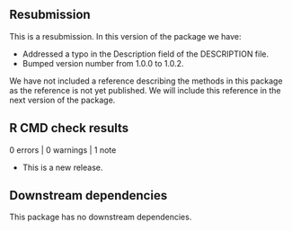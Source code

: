 ## Resubmission
This is a resubmission. In this version of the package we have:

* Addressed a typo in the Description field of the DESCRIPTION file.
* Bumped version number from 1.0.0 to 1.0.2.

We have not included a reference describing the methods in this package as the reference is not yet published. We will include this reference in the next version of the package.


## R CMD check results

0 errors | 0 warnings | 1 note

* This is a new release.


## Downstream dependencies
This package has no downstream dependencies.
